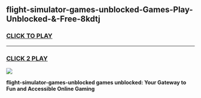 
## flight-simulator-games-unblocked-Games-Play-Unblocked-&-Free-8kdtj
<h3>
<a href="https://premium76.site?title=flight-simulator-games-unblocked&ref=24A">CLICK TO PLAY</a></h3>
<hr>

<h3>
<a href="https://premium76.site?title=flight-simulator-games-unblocked&ref=24A">CLICK 2 PLAY</a>
  
</h3>

<a href="https://premium76.site?title=flight-simulator-games-unblocked&ref=24A"><img src="https://clearcache.store/games.png"></a>


**flight-simulator-games-unblocked games unblocked: Your Gateway to Fun and Accessible Online Gaming**
